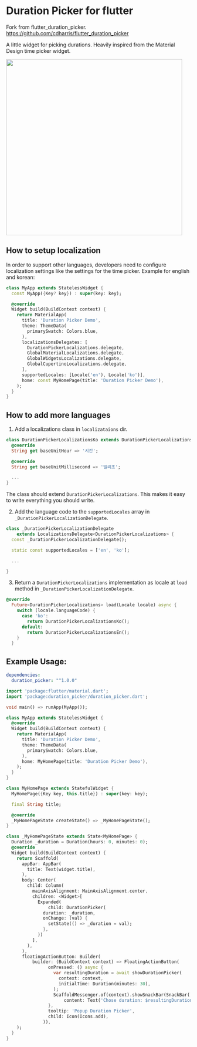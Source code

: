 # Duration Picker for flutter

Fork from flutter_duration_picker. https://github.com/cdharris/flutter_duration_picker

A little widget for picking durations. Heavily inspired from the Material Design time picker widget.

<img src="https://raw.githubusercontent.com/juliansteenbakker/duration_picker/master/example.gif" height="480px" >

## How to setup localization
In order to support other languages, developers need to configure localization settings like the settings for the time picker. Example for english and korean:

```dart
class MyApp extends StatelessWidget {
  const MyApp({Key? key}) : super(key: key);

  @override
  Widget build(BuildContext context) {
    return MaterialApp(
      title: 'Duration Picker Demo',
      theme: ThemeData(
        primarySwatch: Colors.blue,
      ),
      localizationsDelegates: [
        DurationPickerLocalizations.delegate,
        GlobalMaterialLocalizations.delegate,
        GlobalWidgetsLocalizations.delegate,
        GlobalCupertinoLocalizations.delegate,
      ],
      supportedLocales: [Locale('en'), Locale('ko')],
      home: const MyHomePage(title: 'Duration Picker Demo'),
    );
  }
}
```

## How to add more languages

1. Add a localizations class in `localizataions` dir.

```dart
class DurationPickerLocalizationsKo extends DurationPickerLocalizations {
  @override
  String get baseUnitHour => '시간';

  @override
  String get baseUnitMillisecond => '밀리초';

  ...
}
```

The class should extend `DurationPickerLocalizations`. This makes it easy to write everything you should write.

2. Add the language code to the `supportedLocales` array in `_DurationPickerLocalizationDelegate`.

```dart
class _DurationPickerLocalizationDelegate
    extends LocalizationsDelegate<DurationPickerLocalizations> {
  const _DurationPickerLocalizationDelegate();

  static const supportedLocales = ['en', 'ko'];

  ...

}
```

3. Return a `DurationPickerLocalizations` implementation as locale at `load` method in `_DurationPickerLocalizationDelegate`.

```dart
@override
  Future<DurationPickerLocalizations> load(Locale locale) async {
    switch (locale.languageCode) {
      case 'ko':
        return DurationPickerLocalizationsKo();
      default:
        return DurationPickerLocalizationsEn();
    }
  }
```

## Example Usage:

```yaml
dependencies:
  duration_picker: "^1.0.0"
```

```dart
import 'package:flutter/material.dart';
import 'package:duration_picker/duration_picker.dart';

void main() => runApp(MyApp());

class MyApp extends StatelessWidget {
  @override
  Widget build(BuildContext context) {
    return MaterialApp(
      title: 'Duration Picker Demo',
      theme: ThemeData(
        primarySwatch: Colors.blue,
      ),
      home: MyHomePage(title: 'Duration Picker Demo'),
    );
  }
}

class MyHomePage extends StatefulWidget {
  MyHomePage({Key key, this.title}) : super(key: key);

  final String title;

  @override
  _MyHomePageState createState() => _MyHomePageState();
}

class _MyHomePageState extends State<MyHomePage> {
  Duration _duration = Duration(hours: 0, minutes: 0);
  @override
  Widget build(BuildContext context) {
    return Scaffold(
      appBar: AppBar(
        title: Text(widget.title),
      ),
      body: Center(
        child: Column(
          mainAxisAlignment: MainAxisAlignment.center,
          children: <Widget>[
            Expanded(
                child: DurationPicker(
              duration: _duration,
              onChange: (val) {
                setState(() => _duration = val);
              },
            ))
          ],
        ),
      ),
      floatingActionButton: Builder(
          builder: (BuildContext context) => FloatingActionButton(
                onPressed: () async {
                  var resultingDuration = await showDurationPicker(
                    context: context,
                    initialTime: Duration(minutes: 30),
                  );
                  ScaffoldMessenger.of(context).showSnackBar(SnackBar(
                      content: Text('Chose duration: $resultingDuration')));
                },
                tooltip: 'Popup Duration Picker',
                child: Icon(Icons.add),
              )),
    );
  }
}

```

